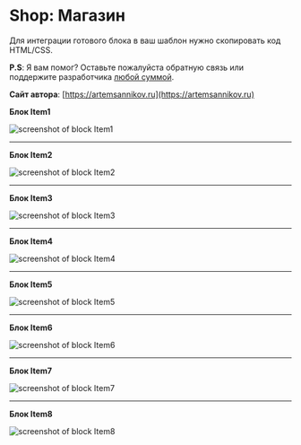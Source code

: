 Shop: Магазин
=====================

Для интеграции готового блока в ваш шаблон нужно скопировать код HTML/CSS.

**P.S**: Я вам помог? Оставьте пожалуйста обратную связь или поддержите разработчика [любой суммой](https://money.yandex.ru/to/41001366550213).

**Сайт автора**: [https://artemsannikov.ru](https://artemsannikov.ru)

**Блок Item1**

![screenshot of block Item1](https://user-images.githubusercontent.com/31792522/69697904-b062e000-1105-11ea-8e40-1197ee032643.jpg)

<hr>

**Блок Item2**

![screenshot of block Item2](https://user-images.githubusercontent.com/31792522/69708837-1f4c3300-111e-11ea-8217-afe6513b49a7.jpg)

<hr>

**Блок Item3**

![screenshot of block Item3](https://user-images.githubusercontent.com/31792522/69711042-31c86b80-1122-11ea-8277-c2b86f859817.jpg)

<hr>

**Блок Item4**

![screenshot of block Item4](https://user-images.githubusercontent.com/31792522/69713101-c1234e00-1125-11ea-9e65-60c3c7a83038.jpg)

<hr>

**Блок Item5**

![screenshot of block Item5](https://user-images.githubusercontent.com/31792522/69713813-0431f100-1127-11ea-88e0-7bbe0d0b14fe.jpg)

<hr>

**Блок Item6**

![screenshot of block Item6]()

<hr>

**Блок Item7**

![screenshot of block Item7]()

<hr>

**Блок Item8**

![screenshot of block Item8]()